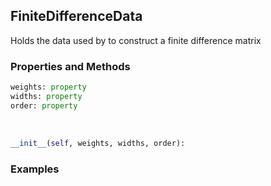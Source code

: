## <a id="McUtils.Zachary.Taylor.FiniteDifferenceFunction.FiniteDifferenceData">FiniteDifferenceData</a>
Holds the data used by to construct a finite difference matrix

### Properties and Methods
```python
weights: property
widths: property
order: property
```
<a id="McUtils.Zachary.Taylor.FiniteDifferenceFunction.FiniteDifferenceData.__init__">&nbsp;</a>
```python
__init__(self, weights, widths, order): 
```

### Examples
